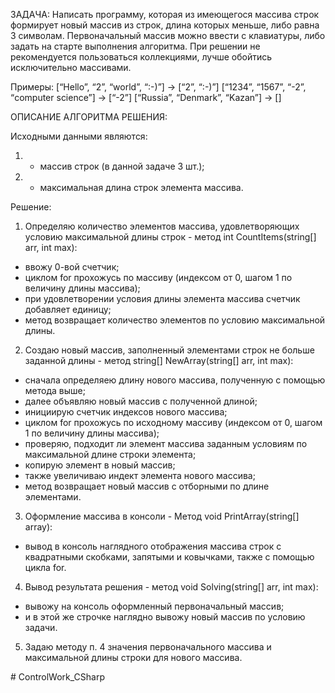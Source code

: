 ЗАДАЧА: Написать программу, которая из имеющегося массива строк формирует новый массив из строк, 
длина которых меньше, либо равна 3 символам.
Первоначальный массив можно ввести с клавиатуры, либо задать на старте выполнения алгоритма. 
При решении не рекомендуется пользоваться коллекциями, лучше обойтись исключительно массивами.

Примеры:
[“Hello”, “2”, “world”, “:-)”] → [“2”, “:-)”]
[“1234”, “1567”, “-2”, “computer science”] → [“-2”]
[“Russia”, “Denmark”, “Kazan”] → []

ОПИСАНИЕ АЛГОРИТМА РЕШЕНИЯ:

Исходными данными являются:

1) - массив строк (в данной задаче 3 шт.);
2) - максимальная длина строк элемента массива.

Решение:

1. Определяю количество элементов массива, удовлетворяющих условию максимальной длины строк - метод int CountItems(string[] arr, int max):
- ввожу 0-вой счетчик; 
- циклом for прохожусь по массиву (индексом от 0, шагом 1 по величину длины массива);
- при удовлетворении условия длины элемента массива счетчик добавляет единицу;
- метод возвращает количество элементов по условию максимальной длины.
2. Создаю новый массив, заполненный элементами строк не больше заданной длины - метод string[] NewArray(string[] arr, int max):
- сначалa определяею длину нового массива, полученную с помощью метода выше;
- далее объявляю новый массив с полученной длиной;
- инициирую счетчик индексов нового массива;
- циклом for прохожусь по исходному массиву (индексом от 0, шагом 1 по величину длины массива);
- проверяю, подходит ли элемент массива заданным условиям по максимальной длине строки элемента;
- копирую элемент в новый массив;
- также увеличиваю индект элемента нового массива;
- метод возвращает новый массив с отборными по длине элементами.
3. Оформление массива в консоли - Метод void PrintArray(string[] array):
- вывод в консоль наглядного отображения массива строк с квадратными скобками, запятыми и ковычками, также с помощью цикла for.
4. Вывод результата решения - метод void Solving(string[] arr, int max):
- вывожу на консоль оформленный первоначальный массив;   
- и в этой же строчке наглядно вывожу новый массив по условию задачи.
5. Задаю методу п. 4 значения первоначального массива и максимальной длины строки для нового массива.



#   C o n t r o l W o r k _ C S h a r p  
 